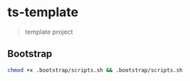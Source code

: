 # ts-template

> template project

## Bootstrap

```bash
chmod +x .bootstrap/scripts.sh && .bootstrap/scripts.sh
```
